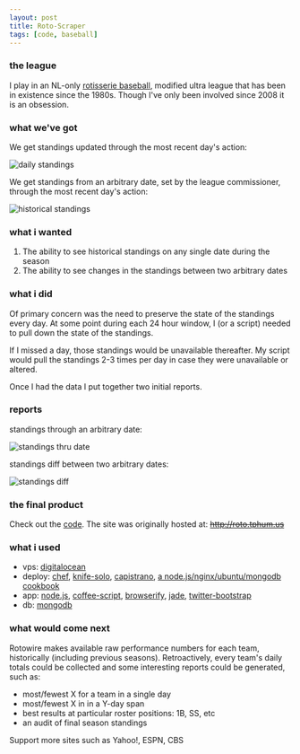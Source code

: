 ```yaml
---
layout: post
title: Roto-Scraper
tags: [code, baseball]
---
```


### the league
I play in an NL-only [rotisserie baseball][16], modified ultra league that has been in existence since the 1980s. Though I've only been involved since 2008 it is an obsession.

### what we've got

We get standings updated through the most recent day's action:

![daily standings](http://i.imgur.com/rDbKTSW.png "daily standings")

We get standings from an arbitrary date, set by the league commissioner, through the most recent day's action:

![historical standings](http://i.imgur.com/KOCEJ26.png "historical standings")

### what i wanted

1. The ability to see historical standings on any single date during the season
2. The ability to see changes in the standings between two arbitrary dates

### what i did

Of primary concern was the need to preserve the state of the standings every day. At some point during each 24 hour window, I (or a script) needed to pull down the state of the standings.

If I missed a day, those standings would be unavailable thereafter. My script would pull the standings 2-3 times per day in case they were unavailable or altered.

Once I had the data I put together two initial reports.

### reports

standings through an arbitrary date:

![standings thru date](https://i.imgur.com/gyW76gh.png "standings thru date")

standings diff between two arbitrary dates:

![standings diff](https://i.imgur.com/YgJOFHa.png "standings diff")

### the final product

Check out the [code][14]. The site was originally hosted at: <del>http://roto.tphum.us</del>

### what i used

- vps: [digitalocean][3]
- deploy: [chef][15], [knife-solo][4], [capistrano][5], [a node.js/nginx/ubuntu/mongodb cookbook][6]
- app: [node.js][7], [coffee-script][8], [browserify][9], [jade][10], [twitter-bootstrap][11]
- db: [mongodb][12]

### what would come next

Rotowire makes available raw performance numbers for each team, historically (including previous seasons). Retroactively, every team's daily totals could be collected and some interesting reports could be generated, such as:

  - most/fewest X for a team in a single day
  - most/fewest X in in a Y-day span
  - best results at particular roster positions: 1B, SS, etc
  - an audit of final season standings

Support more sites such as Yahoo!, ESPN, CBS


  [0]: http://www.rotowire.com/
  [1]: https://github.com/tphummel/roto-scraper/blob/master/lib/server/scrape_loop.coffee#L51
  [3]: https://www.digitalocean.com/
  [4]: http://matschaffer.github.io/knife-solo/
  [5]: http://www.capistranorb.com/
  [6]: https://github.com/tphummel/junk/tree/master/app-base-lnmn
  [7]: https://nodejs.org
  [8]: http://coffeescript.org
  [9]: http://browserify.org/
  [10]: http://jade-lang.com/
  [11]: http://getbootstrap.com/
  [12]: http://www.mongodb.org/
  [14]: https://github.com/tphummel/roto-scraper
  [15]: http://www.opscode.com/chef/
  [16]: http://en.wikipedia.org/wiki/Fantasy_baseball#Rotisserie_League_Baseball
